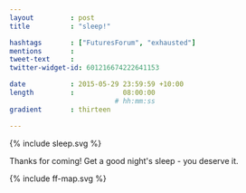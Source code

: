 ```yaml
---
layout         : post
title          : "sleep!"

hashtags       : ["FuturesForum", "exhausted"]
mentions       :
tweet-text     :
twitter-widget-id: 601216674222641153

date           : 2015-05-29 23:59:59 +10:00
length         :            08:00:00
                          # hh:mm:ss
gradient       : thirteen

---
```


{% include sleep.svg %}

Thanks for coming! Get a good night's sleep - you deserve it.

<div class="the-map">{% include ff-map.svg %}</div>
